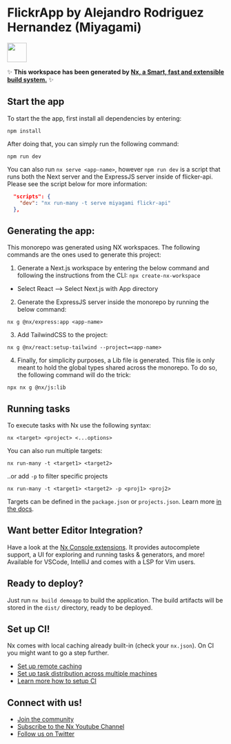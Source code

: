 # FlickrApp by Alejandro Rodriguez Hernandez (Miyagami)

<a alt="Nx logo" href="https://nx.dev" target="_blank" rel="noreferrer"><img src="https://raw.githubusercontent.com/nrwl/nx/master/images/nx-logo.png" width="45"></a>

✨ **This workspace has been generated by [Nx, a Smart, fast and extensible build system.](https://nx.dev)** ✨


## Start the app

To start the the app, first install all dependencies by entering:

`npm install`

After doing that, you can simply run the following command:

`npm run dev`

You can also run `nx serve <app-name>`, however `npm run dev` is a script that runs both the Next server and the ExpressJS server inside of flicker-api. Please see the script below for more information:

```json
  "scripts": {
    "dev": "nx run-many -t serve miyagami flickr-api"
  },
```

## Generating the app:
This monorepo was generated using NX workspaces. The following commands are the ones used to generate this project:

1. Generate a Next.js workspace by entering the below command and following the instructions from the CLI:
`npx create-nx-workspace`

- Select React --> Select Next.js with App directory

2. Generate the ExpressJS server inside the monorepo by running the below command:

`nx g @nx/express:app <app-name>`

3. Add TailwindCSS to the project:

`nx g @nx/react:setup-tailwind --project=<app-name>`

4. Finally, for simplicity purposes, a Lib file is generated. This file is only meant to hold the global types shared across the monorepo. To do so, the following command will do the trick:

`npx nx g @nx/js:lib`

## Running tasks

To execute tasks with Nx use the following syntax:

```
nx <target> <project> <...options>
```

You can also run multiple targets:

```
nx run-many -t <target1> <target2>
```

..or add `-p` to filter specific projects

```
nx run-many -t <target1> <target2> -p <proj1> <proj2>
```

Targets can be defined in the `package.json` or `projects.json`. Learn more [in the docs](https://nx.dev/core-features/run-tasks).

## Want better Editor Integration?

Have a look at the [Nx Console extensions](https://nx.dev/nx-console). It provides autocomplete support, a UI for exploring and running tasks & generators, and more! Available for VSCode, IntelliJ and comes with a LSP for Vim users.

## Ready to deploy?

Just run `nx build demoapp` to build the application. The build artifacts will be stored in the `dist/` directory, ready to be deployed.

## Set up CI!

Nx comes with local caching already built-in (check your `nx.json`). On CI you might want to go a step further.

- [Set up remote caching](https://nx.dev/core-features/share-your-cache)
- [Set up task distribution across multiple machines](https://nx.dev/core-features/distribute-task-execution)
- [Learn more how to setup CI](https://nx.dev/recipes/ci)

## Connect with us!

- [Join the community](https://nx.dev/community)
- [Subscribe to the Nx Youtube Channel](https://www.youtube.com/@nxdevtools)
- [Follow us on Twitter](https://twitter.com/nxdevtools)
